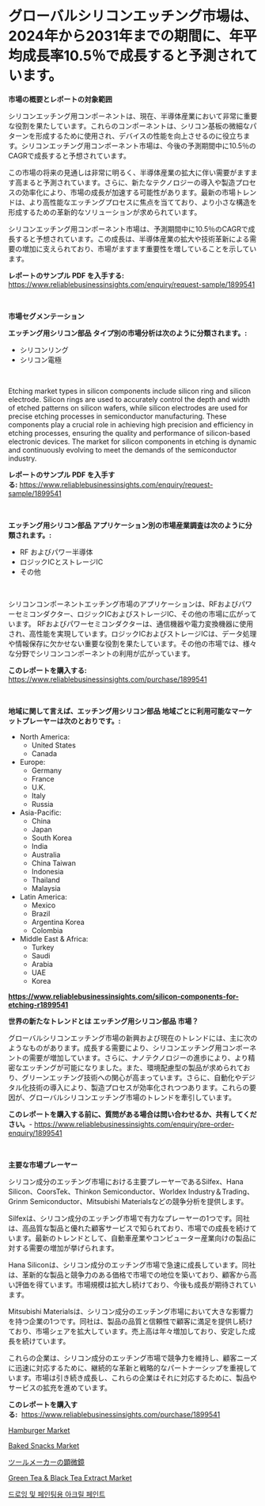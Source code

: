 <p><h1>グローバルシリコンエッチング市場は、2024年から2031年までの期間に、年平均成長率10.5％で成長すると予測されています。</h1></p><p><strong>市場の概要とレポートの対象範囲</strong></p>
<p><p>シリコンエッチング用コンポーネントは、現在、半導体産業において非常に重要な役割を果たしています。これらのコンポーネントは、シリコン基板の微細なパターンを形成するために使用され、デバイスの性能を向上させるのに役立ちます。シリコンエッチング用コンポーネント市場は、今後の予測期間中に10.5％のCAGRで成長すると予想されています。</p><p>この市場の将来の見通しは非常に明るく、半導体産業の拡大に伴い需要がますます高まると予測されています。さらに、新たなテクノロジーの導入や製造プロセスの効率化により、市場の成長が加速する可能性があります。最新の市場トレンドは、より高性能なエッチングプロセスに焦点を当てており、より小さな構造を形成するための革新的なソリューションが求められています。</p><p>シリコンエッチング用コンポーネント市場は、予測期間中に10.5％のCAGRで成長すると予想されています。この成長は、半導体産業の拡大や技術革新による需要の増加に支えられており、市場がますます重要性を増していることを示しています。</p></p>
<p><strong>レポートのサンプル PDF を入手する:</strong> <a href="https://www.reliablebusinessinsights.com/enquiry/request-sample/1899541">https://www.reliablebusinessinsights.com/enquiry/request-sample/1899541</a></p>
<p>&nbsp;</p>
<p><strong>市場セグメンテーション</strong></p>
<p><strong>エッチング用シリコン部品 タイプ別の市場分析は次のように分類されます。:</strong></p>
<p><ul><li>シリコンリング</li><li>シリコン電極</li></ul></p>
<p>&nbsp;</p>
<p><p>Etching market types in silicon components include silicon ring and silicon electrode. Silicon rings are used to accurately control the depth and width of etched patterns on silicon wafers, while silicon electrodes are used for precise etching processes in semiconductor manufacturing. These components play a crucial role in achieving high precision and efficiency in etching processes, ensuring the quality and performance of silicon-based electronic devices. The market for silicon components in etching is dynamic and continuously evolving to meet the demands of the semiconductor industry.</p></p>
<p><strong>レポートのサンプル PDF を入手する:</strong>&nbsp;<a href="https://www.reliablebusinessinsights.com/enquiry/request-sample/1899541">https://www.reliablebusinessinsights.com/enquiry/request-sample/1899541</a></p>
<p>&nbsp;</p>
<p><strong> エッチング用シリコン部品 アプリケーション別の市場産業調査は次のように分類されます。:</strong></p>
<p><ul><li>RF およびパワー半導体</li><li>ロジックICとストレージIC</li><li>その他</li></ul></p>
<p>&nbsp;</p>
<p><p>シリコンコンポーネントエッチング市場のアプリケーションは、RFおよびパワーセミコンダクター、ロジックICおよびストレージIC、その他の市場に広がっています。 RFおよびパワーセミコンダクターは、通信機器や電力変換機器に使用され、高性能を実現しています。ロジックICおよびストレージICは、データ処理や情報保存に欠かせない重要な役割を果たしています。その他の市場では、様々な分野でシリコンコンポーネントの利用が広がっています。</p></p>
<p><strong>このレポートを購入する:</strong>&nbsp; <a href="https://www.reliablebusinessinsights.com/purchase/1899541">https://www.reliablebusinessinsights.com/purchase/1899541</a></p>
<p>&nbsp;</p>
<p><strong>地域に関して言えば、エッチング用シリコン部品 地域ごとに利用可能なマーケットプレーヤーは次のとおりです。:</strong></p>
<p><ul>
    <li>
        North America:
        <ul>
            <li>United States</li>
            <li>Canada</li>
        </ul>
    </li>
    <li>
        Europe:
        <ul>
            <li>Germany</li>
            <li>France</li>
            <li>U.K.</li>
            <li>Italy</li>
            <li>Russia</li>
        </ul>
    </li>
    <li>
        Asia-Pacific:
        <ul>
            <li>China</li>
            <li>Japan</li>
            <li>South Korea</li>
            <li>India</li>
            <li>Australia</li>
            <li>China Taiwan</li>
            <li>Indonesia</li>
            <li>Thailand</li>
            <li>Malaysia</li>
        </ul>
    </li>
    <li>
        Latin America:
        <ul>
            <li>Mexico</li>
            <li>Brazil</li>
            <li>Argentina Korea</li>
            <li>Colombia</li>
        </ul>
    </li>
    <li>
        Middle East & Africa:
        <ul>
            <li>Turkey</li>
            <li>Saudi</li>
            <li>Arabia</li>
            <li>UAE</li>
            <li>Korea</li>
        </ul>
    </li>
    </ul></p>
<p><strong><a href="https://www.reliablebusinessinsights.com/silicon-components-for-etching-r1899541">https://www.reliablebusinessinsights.com/silicon-components-for-etching-r1899541</a></strong>&nbsp;</p>
<p><strong>世界の新たなトレンドとは エッチング用シリコン部品 市場？</strong></p>
<p><p>グローバルシリコンエッチング市場の新興および現在のトレンドには、主に次のようなものがあります。成長する需要により、シリコンエッチング用コンポーネントの需要が増加しています。さらに、ナノテクノロジーの進歩により、より精密なエッチングが可能になりました。また、環境配慮型の製品が求められており、グリーンエッチング技術への関心が高まっています。さらに、自動化やデジタル化技術の導入により、製造プロセスが効率化されつつあります。これらの要因が、グローバルシリコンエッチング市場のトレンドを牽引しています。</p></p>
<p><strong>このレポートを購入する前に、質問がある場合は問い合わせるか、共有してください。</strong>- <a href="https://www.reliablebusinessinsights.com/enquiry/pre-order-enquiry/1899541">https://www.reliablebusinessinsights.com/enquiry/pre-order-enquiry/1899541</a></p>
<p>&nbsp;</p>
<p><strong>主要な市場プレーヤー</strong></p>
<p><p>シリコン成分のエッチング市場における主要プレーヤーであるSilfex、Hana Silicon、CoorsTek、Thinkon Semiconductor、Worldex Industry＆Trading、Grinm Semiconductor、Mitsubishi Materialsなどの競争分析を提供します。</p><p>Silfexは、シリコン成分のエッチング市場で有力なプレーヤーの1つです。同社は、高品質な製品と優れた顧客サービスで知られており、市場での成長を続けています。最新のトレンドとして、自動車産業やコンピューター産業向けの製品に対する需要の増加が挙げられます。</p><p>Hana Siliconは、シリコン成分のエッチング市場で急速に成長しています。同社は、革新的な製品と競争力のある価格で市場での地位を築いており、顧客から高い評価を得ています。市場規模は拡大し続けており、今後も成長が期待されています。</p><p>Mitsubishi Materialsは、シリコン成分のエッチング市場において大きな影響力を持つ企業の1つです。同社は、製品の品質と信頼性で顧客に満足を提供し続けており、市場シェアを拡大しています。売上高は年々増加しており、安定した成長を続けています。</p><p>これらの企業は、シリコン成分のエッチング市場で競争力を維持し、顧客ニーズに迅速に対応するために、継続的な革新と戦略的なパートナーシップを重視しています。市場は引き続き成長し、これらの企業はそれに対応するために、製品やサービスの拡充を進めています。</p></p>
<p><strong>このレポートを購入する:</strong>&nbsp;&nbsp;<a href="https://www.reliablebusinessinsights.com/purchase/1899541">https://www.reliablebusinessinsights.com/purchase/1899541</a></p>
<p><p><a href="https://issuu.com/reportprime-2/docs/hamburger-market-size-2030.pptx">Hamburger Market</a></p><p><a href="https://issuu.com/reportprime-2/docs/baked-snacks-market-size-2030.pptx">Baked Snacks Market</a></p><p><a href="https://github.com/SimeonBode1/Market-Research-Report-List-1/blob/main/1121989112872.md">ツールメーカーの顕微鏡</a></p><p><a href="https://github.com/lbird53714/Market-Research-Report-List-5/blob/main/green-tea-black-tea-extract-market.md">Green Tea & Black Tea Extract Market</a></p><p><a href="https://github.com/AidenReinger/Market-Research-Report-List-1/blob/main/3400863107525.md">드로잉 및 페인팅용 아크릴 페인트</a></p></p>